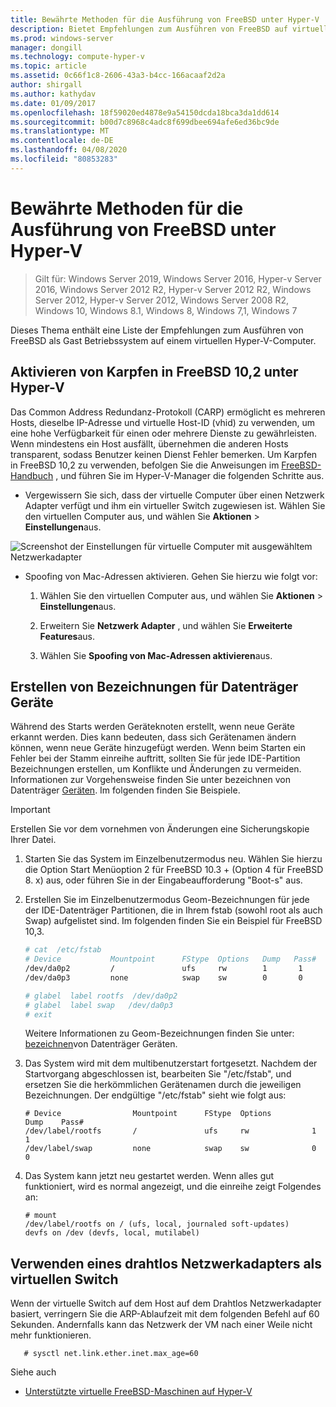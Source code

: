 ```yaml
---
title: Bewährte Methoden für die Ausführung von FreeBSD unter Hyper-V
description: Bietet Empfehlungen zum Ausführen von FreeBSD auf virtuellen Computern.
ms.prod: windows-server
manager: dongill
ms.technology: compute-hyper-v
ms.topic: article
ms.assetid: 0c66f1c8-2606-43a3-b4cc-166acaaf2d2a
author: shirgall
ms.author: kathydav
ms.date: 01/09/2017
ms.openlocfilehash: 18f59020ed4878e9a54150dcda18bca3da1dd614
ms.sourcegitcommit: b00d7c8968c4adc8f699dbee694afe6ed36bc9de
ms.translationtype: MT
ms.contentlocale: de-DE
ms.lasthandoff: 04/08/2020
ms.locfileid: "80853283"
---
```

# <a name="best-practices-for-running-freebsd-on-hyper-v"></a>Bewährte Methoden für die Ausführung von FreeBSD unter Hyper-V

>Gilt für: Windows Server 2019, Windows Server 2016, Hyper-v Server 2016, Windows Server 2012 R2, Hyper-v Server 2012 R2, Windows Server 2012, Hyper-v Server 2012, Windows Server 2008 R2, Windows 10, Windows 8.1, Windows 8, Windows 7,1, Windows 7

Dieses Thema enthält eine Liste der Empfehlungen zum Ausführen von FreeBSD als Gast Betriebssystem auf einem virtuellen Hyper-V-Computer.

## <a name="enable-carp-in-freebsd-102-on-hyper-v"></a>Aktivieren von Karpfen in FreeBSD 10,2 unter Hyper-V

Das Common Address Redundanz-Protokoll (CARP) ermöglicht es mehreren Hosts, dieselbe IP-Adresse und virtuelle Host-ID (vhid) zu verwenden, um eine hohe Verfügbarkeit für einen oder mehrere Dienste zu gewährleisten. Wenn mindestens ein Host ausfällt, übernehmen die anderen Hosts transparent, sodass Benutzer keinen Dienst Fehler bemerken. Um Karpfen in FreeBSD 10,2 zu verwenden, befolgen Sie die Anweisungen im [FreeBSD-Handbuch](https://www.freebsd.org/doc/en/books/handbook/carp.html) , und führen Sie im Hyper-V-Manager die folgenden Schritte aus.

* Vergewissern Sie sich, dass der virtuelle Computer über einen Netzwerk Adapter verfügt und ihm ein virtueller Switch zugewiesen ist. Wählen Sie den virtuellen Computer aus, und wählen Sie **Aktionen** > **Einstellungen**aus.

![Screenshot der Einstellungen für virtuelle Computer mit ausgewähltem Netzwerkadapter](media/Hyper-V_Settings_NetworkAdapter.png)

* Spoofing von Mac-Adressen aktivieren. Gehen Sie hierzu wie folgt vor:

   1. Wählen Sie den virtuellen Computer aus, und wählen Sie **Aktionen** > **Einstellungen**aus.

   2. Erweitern Sie **Netzwerk Adapter** , und wählen Sie **Erweiterte Features**aus.

   3. Wählen Sie **Spoofing von Mac-Adressen aktivieren**aus.

## <a name="create-labels-for-disk-devices"></a>Erstellen von Bezeichnungen für Datenträger Geräte

Während des Starts werden Geräteknoten erstellt, wenn neue Geräte erkannt werden. Dies kann bedeuten, dass sich Gerätenamen ändern können, wenn neue Geräte hinzugefügt werden. Wenn beim Starten ein Fehler bei der Stamm einreihe auftritt, sollten Sie für jede IDE-Partition Bezeichnungen erstellen, um Konflikte und Änderungen zu vermeiden. Informationen zur Vorgehensweise finden Sie unter bezeichnen von Datenträger [Geräten](https://www.freebsd.org/doc/handbook/geom-glabel.html). Im folgenden finden Sie Beispiele. 

> [!IMPORTANT]
> Erstellen Sie vor dem vornehmen von Änderungen eine Sicherungskopie Ihrer Datei.

1. Starten Sie das System im Einzelbenutzermodus neu. Wählen Sie hierzu die Option Start Menüoption 2 für FreeBSD 10.3 + (Option 4 für FreeBSD 8. x) aus, oder führen Sie in der Eingabeaufforderung "Boot-s" aus.

2. Erstellen Sie im Einzelbenutzermodus Geom-Bezeichnungen für jede der IDE-Datenträger Partitionen, die in Ihrem fstab (sowohl root als auch Swap) aufgelistet sind. Im folgenden finden Sie ein Beispiel für FreeBSD 10,3.

   ```bash
   # cat  /etc/fstab
   # Device           Mountpoint      FStype  Options   Dump   Pass#
   /dev/da0p2         /               ufs     rw        1       1
   /dev/da0p3         none            swap    sw        0       0

   # glabel  label rootfs  /dev/da0p2
   # glabel  label swap   /dev/da0p3
   # exit
   ```

   Weitere Informationen zu Geom-Bezeichnungen finden Sie unter: [bezeichnen](https://www.freebsd.org/doc/handbook/geom-glabel.html)von Datenträger Geräten.

3. Das System wird mit dem multibenutzerstart fortgesetzt. Nachdem der Startvorgang abgeschlossen ist, bearbeiten Sie "/etc/fstab", und ersetzen Sie die herkömmlichen Gerätenamen durch die jeweiligen Bezeichnungen. Der endgültige "/etc/fstab" sieht wie folgt aus:

   ```
   # Device                Mountpoint      FStype  Options         Dump    Pass#
   /dev/label/rootfs       /               ufs     rw              1       1
   /dev/label/swap         none            swap    sw              0       0
   ```

4. Das System kann jetzt neu gestartet werden. Wenn alles gut funktioniert, wird es normal angezeigt, und die einreihe zeigt Folgendes an:

   ```
   # mount
   /dev/label/rootfs on / (ufs, local, journaled soft-updates)
   devfs on /dev (devfs, local, mutilabel)
   ```

## <a name="use-a-wireless-network-adapter-as-the-virtual-switch"></a>Verwenden eines drahtlos Netzwerkadapters als virtuellen Switch

Wenn der virtuelle Switch auf dem Host auf dem Drahtlos Netzwerkadapter basiert, verringern Sie die ARP-Ablaufzeit mit dem folgenden Befehl auf 60 Sekunden. Andernfalls kann das Netzwerk der VM nach einer Weile nicht mehr funktionieren.


```
   # sysctl net.link.ether.inet.max_age=60
```


Siehe auch

* [Unterstützte virtuelle FreeBSD-Maschinen auf Hyper-V](Supported-FreeBSD-virtual-machines-on-Hyper-V.md)
